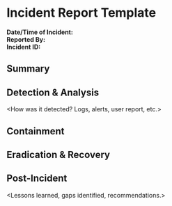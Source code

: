 # Incident Report Template

**Date/Time of Incident:**  
**Reported By:**  
**Incident ID:**  

## Summary
<Short description of the incident.>

## Detection & Analysis
<How was it detected? Logs, alerts, user report, etc.>

## Containment
<Steps taken to contain the incident.>

## Eradication & Recovery
<Steps taken to remove the threat and restore systems.>

## Post-Incident
<Lessons learned, gaps identified, recommendations.>
